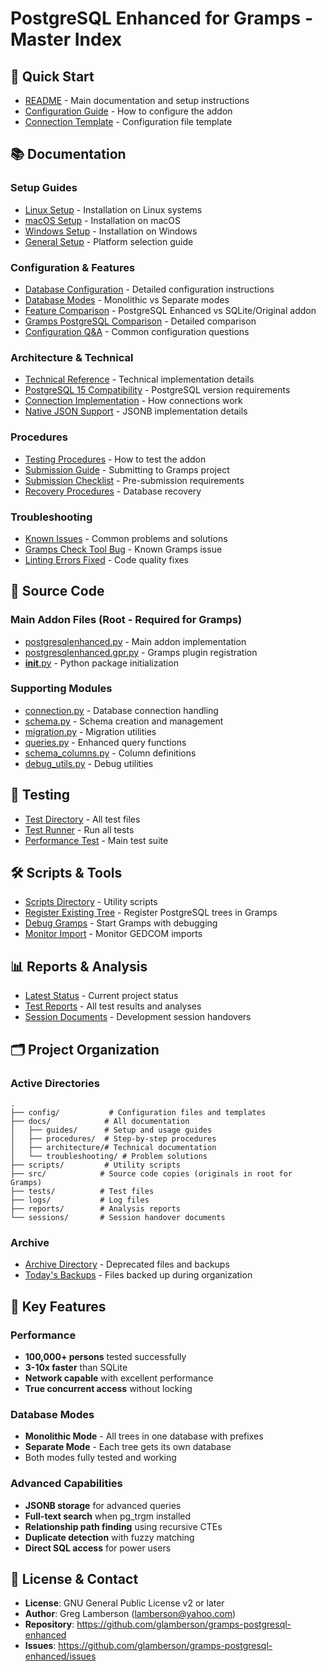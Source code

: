 # PostgreSQL Enhanced for Gramps - Master Index

## 🚀 Quick Start
- [README](README.md) - Main documentation and setup instructions
- [Configuration Guide](docs/guides/DATABASE_CONFIGURATION_GUIDE.md) - How to configure the addon
- [Connection Template](config/connection_info_template.txt) - Configuration file template

## 📚 Documentation

### Setup Guides
- [Linux Setup](docs/guides/SETUP_GUIDE_LINUX.md) - Installation on Linux systems
- [macOS Setup](docs/guides/SETUP_GUIDE_MACOS.md) - Installation on macOS
- [Windows Setup](docs/guides/SETUP_GUIDE_WINDOWS.md) - Installation on Windows
- [General Setup](docs/guides/SETUP_GUIDE.md) - Platform selection guide

### Configuration & Features
- [Database Configuration](docs/guides/DATABASE_CONFIGURATION_GUIDE.md) - Detailed configuration instructions
- [Database Modes](docs/guides/DATABASE_MODES_DELETION_BEHAVIOR.md) - Monolithic vs Separate modes
- [Feature Comparison](docs/guides/FEATURE_COMPARISON.md) - PostgreSQL Enhanced vs SQLite/Original addon
- [Gramps PostgreSQL Comparison](docs/guides/GRAMPS_POSTGRES_COMPARISON.md) - Detailed comparison
- [Configuration Q&A](docs/guides/ANSWERS_TO_CONFIGURATION_QUESTIONS.md) - Common configuration questions

### Architecture & Technical
- [Technical Reference](docs/architecture/TECHNICAL_CONTEXT_REFERENCE.md) - Technical implementation details
- [PostgreSQL 15 Compatibility](docs/architecture/POSTGRESQL_15_COMPAT.md) - PostgreSQL version requirements
- [Connection Implementation](docs/architecture/CONNECTION_CONFIG_IMPLEMENTATION.md) - How connections work
- [Native JSON Support](docs/architecture/NATIVE_JSON_FIX.md) - JSONB implementation details

### Procedures
- [Testing Procedures](docs/procedures/TESTING.md) - How to test the addon
- [Submission Guide](docs/guides/SUBMISSION_GUIDE.md) - Submitting to Gramps project
- [Submission Checklist](docs/procedures/SUBMISSION_CHECKLIST.md) - Pre-submission requirements
- [Recovery Procedures](docs/procedures/RECOVERY_PROCESS_DOCUMENTATION.md) - Database recovery

### Troubleshooting
- [Known Issues](docs/troubleshooting/) - Common problems and solutions
- [Gramps Check Tool Bug](docs/troubleshooting/GRAMPS_CHECK_TOOL_BUG.md) - Known Gramps issue
- [Linting Errors Fixed](docs/troubleshooting/LINTING_ERRORS_FIXED.md) - Code quality fixes

## 🔧 Source Code

### Main Addon Files (Root - Required for Gramps)
- [postgresqlenhanced.py](postgresqlenhanced.py) - Main addon implementation
- [postgresqlenhanced.gpr.py](postgresqlenhanced.gpr.py) - Gramps plugin registration
- [__init__.py](__init__.py) - Python package initialization

### Supporting Modules
- [connection.py](connection.py) - Database connection handling
- [schema.py](schema.py) - Schema creation and management
- [migration.py](migration.py) - Migration utilities
- [queries.py](queries.py) - Enhanced query functions
- [schema_columns.py](schema_columns.py) - Column definitions
- [debug_utils.py](debug_utils.py) - Debug utilities

## 🧪 Testing
- [Test Directory](tests/) - All test files
- [Test Runner](scripts/run_tests.py) - Run all tests
- [Performance Test](tests/test_postgresql_enhanced.py) - Main test suite

## 🛠️ Scripts & Tools
- [Scripts Directory](scripts/) - Utility scripts
- [Register Existing Tree](scripts/register_existing_tree.sh) - Register PostgreSQL trees in Gramps
- [Debug Gramps](scripts/START_GRAMPS_DEBUG.sh) - Start Gramps with debugging
- [Monitor Import](scripts/monitor_import.sh) - Monitor GEDCOM imports

## 📊 Reports & Analysis
- [Latest Status](reports/CURRENT_STATUS_2025_08_06.md) - Current project status
- [Test Reports](reports/) - All test results and analyses
- [Session Documents](sessions/) - Development session handovers

## 🗂️ Project Organization

### Active Directories
```
.
├── config/           # Configuration files and templates
├── docs/            # All documentation
│   ├── guides/      # Setup and usage guides
│   ├── procedures/  # Step-by-step procedures
│   ├── architecture/# Technical documentation
│   └── troubleshooting/ # Problem solutions
├── scripts/         # Utility scripts
├── src/            # Source code copies (originals in root for Gramps)
├── tests/          # Test files
├── logs/           # Log files
├── reports/        # Analysis reports
└── sessions/       # Session handover documents
```

### Archive
- [Archive Directory](archive/) - Deprecated files and backups
- [Today's Backups](archive/backups/2025-08-06/) - Files backed up during organization

## 🔑 Key Features

### Performance
- **100,000+ persons** tested successfully
- **3-10x faster** than SQLite
- **Network capable** with excellent performance
- **True concurrent access** without locking

### Database Modes
- **Monolithic Mode** - All trees in one database with prefixes
- **Separate Mode** - Each tree gets its own database
- Both modes fully tested and working

### Advanced Capabilities
- **JSONB storage** for advanced queries
- **Full-text search** when pg_trgm installed
- **Relationship path finding** using recursive CTEs
- **Duplicate detection** with fuzzy matching
- **Direct SQL access** for power users

## 📝 License & Contact
- **License**: GNU General Public License v2 or later
- **Author**: Greg Lamberson (lamberson@yahoo.com)
- **Repository**: https://github.com/glamberson/gramps-postgresql-enhanced
- **Issues**: https://github.com/glamberson/gramps-postgresql-enhanced/issues